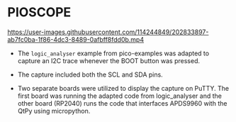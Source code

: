 # PIOSCOPE

https://user-images.githubusercontent.com/114244849/202833897-ab7fc0ba-1f86-4dc3-8489-0afbff8fdd0b.mp4


- The ```logic_analyser``` example from pico-examples was adapted to capture an I2C trace whenever the BOOT button was pressed.

- The capture included both the SCL and SDA pins.
- Two separate boards were utilized to display the capture on PuTTY. The first board was running the adapted code from logic_analyser and the other board (RP2040) runs the code that interfaces APDS9960 with the QtPy using micropython.



